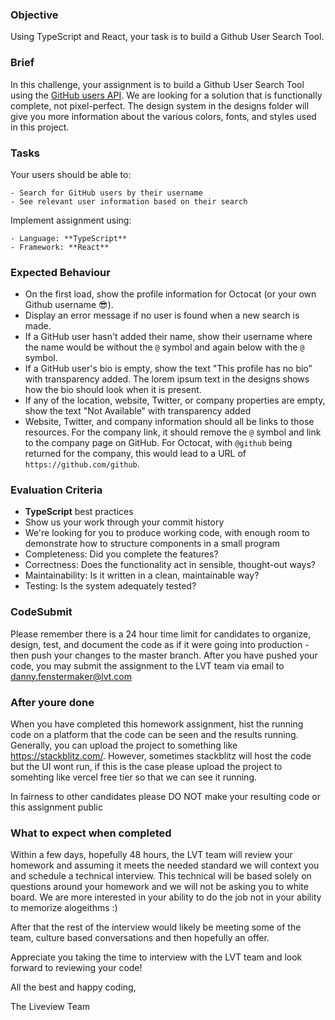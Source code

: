### Objective

Using TypeScript and React, your task is to build a Github User Search Tool.

### Brief

In this challenge, your assignment is to build a Github User Search Tool using the [GitHub users API](https://docs.github.com/en/rest/reference/users#get-a-user). We are looking for a solution that is functionally complete, not pixel-perfect. The design system in the designs folder will give you more information about the various colors, fonts, and styles used in this project.

### Tasks

Your users should be able to:

    - Search for GitHub users by their username
    - See relevant user information based on their search

Implement assignment using:

    - Language: **TypeScript**
    - Framework: **React**

### Expected Behaviour

-   On the first load, show the profile information for Octocat (or your own Github username 😎).
-   Display an error message if no user is found when a new search is made.
-   If a GitHub user hasn't added their name, show their username where the name would be without the `@` symbol and again below with the `@` symbol.
-   If a GitHub user's bio is empty, show the text "This profile has no bio" with transparency added. The lorem ipsum text in the designs shows how the bio should look when it is present.
-   If any of the location, website, Twitter, or company properties are empty, show the text "Not Available" with transparency added
-   Website, Twitter, and company information should all be links to those resources. For the company link, it should remove the `@` symbol and link to the company page on GitHub. For Octocat, with `@github` being returned for the company, this would lead to a URL of `https://github.com/github`.

### Evaluation Criteria

-   **TypeScript** best practices
-   Show us your work through your commit history
-   We're looking for you to produce working code, with enough room to demonstrate how to structure components in a small program
-   Completeness: Did you complete the features?
-   Correctness: Does the functionality act in sensible, thought-out ways?
-   Maintainability: Is it written in a clean, maintainable way?
-   Testing: Is the system adequately tested?

### CodeSubmit

Please remember there is a 24 hour time limit for candidates to organize, design, test, and document the code as if it were going into production - then push your changes to the master branch. After you have pushed your code, you may submit the assignment to the LVT team via email to danny.fenstermaker@lvt.com

### After youre done

When you have completed this homework assignment, hist the running code on a platform that the code can be seen and the results running. Generally, you can upload the project to something like
https://stackblitz.com/. However, sometimes stackblitz will host the code but the UI wont run, if this is the case please upload the project to somehting like vercel free tier so that we can 
see it running. 

In fairness to other candidates please DO NOT make your resulting code or this assignment public

### What to expect when completed

Within a few days, hopefully 48 hours, the LVT team will review your homework and assuming it meets the needed standard we will context you and schedule a technical interview. This technical will be based
solely on questions around your homework and we will not be asking you to white board. We are more interested in your ability to do the job not in your ability to memorize alogeithms :)

After that the rest of the interview would likely be meeting some of the team, culture based conversations and then hopefully an offer.

Appreciate you taking the time to interview with the LVT team and look forward to reviewing your code!

All the best and happy coding,

The Liveview Team


